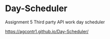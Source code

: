 # Day-Scheduler
Assignment 5 Third party API work day scheduler 

 https://agcontr1.github.io/Day-Scheduler/
